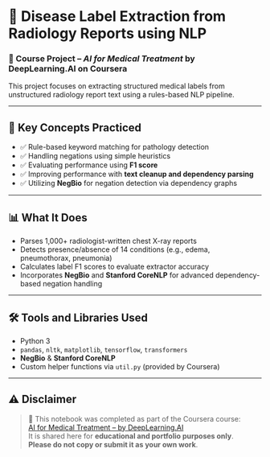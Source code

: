 # 🧾 Disease Label Extraction from Radiology Reports using NLP

### 📍 Course Project – *AI for Medical Treatment* by DeepLearning.AI on Coursera

This project focuses on extracting structured medical labels from unstructured radiology report text using a rules-based NLP pipeline.

---

## 🧠 Key Concepts Practiced

- ✅ Rule-based keyword matching for pathology detection
- ✅ Handling negations using simple heuristics
- ✅ Evaluating performance using **F1 score**
- ✅ Improving performance with **text cleanup and dependency parsing**
- ✅ Utilizing **NegBio** for negation detection via dependency graphs

---

## 📊 What It Does

- Parses 1,000+ radiologist-written chest X-ray reports
- Detects presence/absence of 14 conditions (e.g., edema, pneumothorax, pneumonia)
- Calculates label F1 scores to evaluate extractor accuracy
- Incorporates **NegBio** and **Stanford CoreNLP** for advanced dependency-based negation handling

---

## 🛠️ Tools and Libraries Used

- Python 3
- `pandas`, `nltk`, `matplotlib`, `tensorflow`, `transformers`
- **NegBio** & **Stanford CoreNLP**
- Custom helper functions via `util.py` (provided by Coursera)

---


## ⚠️ Disclaimer

> 📌 This notebook was completed as part of the Coursera course:  
> [AI for Medical Treatment – by DeepLearning.AI](https://www.coursera.org/learn/ai-for-medical-treatment)  
> It is shared here for **educational and portfolio purposes only**.  
> **Please do not copy or submit it as your own work**.
